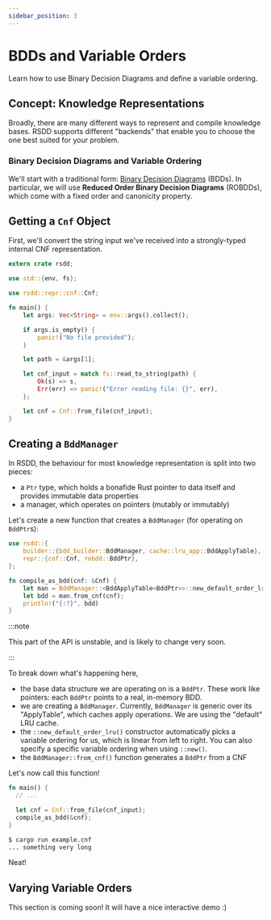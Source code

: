 ```yaml
---
sidebar_position: 3
---
```


# BDDs and Variable Orders

Learn how to use Binary Decision Diagrams and define a variable ordering.

## Concept: Knowledge Representations

Broadly, there are many different ways to represent and compile knowledge bases. RSDD supports different "backends" that enable you to choose the one best suited for your problem.

### Binary Decision Diagrams and Variable Ordering

We'll start with a traditional form: [Binary Decision Diagrams](https://en.wikipedia.org/wiki/Binary_decision_diagram) (BDDs). In particular, we will use **Reduced Order Binary Decision Diagrams** (ROBDDs), which come with a fixed order and canonicity property.

## Getting a `Cnf` Object

First, we'll convert the string input we've received into a strongly-typed internal CNF representation.


```rust title="src/main.rs"
extern crate rsdd;

use std::{env, fs};

use rsdd::repr::cnf::Cnf;

fn main() {
    let args: Vec<String> = env::args().collect();

    if args.is_empty() {
        panic!("No file provided");
    }

    let path = &args[1];

    let cnf_input = match fs::read_to_string(path) {
        Ok(s) => s,
        Err(err) => panic!("Error reading file: {}", err),
    };

    let cnf = Cnf::from_file(cnf_input);
}

```

## Creating a `BddManager`

In RSDD, the behaviour for most knowledge representation is split into two pieces:

- a `Ptr` type, which holds a bonafide Rust pointer to data itself and provides immutable data properties
- a manager, which operates on pointers (mutably or immutably)

Let's create a new function that creates a `BddManager` (for operating on `BddPtr`s):

```rust title="src/main.rs"
use rsdd::{
    builder::{bdd_builder::BddManager, cache::lru_app::BddApplyTable},
    repr::{cnf::Cnf, robdd::BddPtr},
};

fn compile_as_bdd(cnf: &Cnf) {
    let man = BddManager::<BddApplyTable<BddPtr>>::new_default_order_lru(cnf.num_vars());
    let bdd = man.from_cnf(cnf);
    println!("{:?}", bdd)
}

```

:::note

This part of the API is unstable, and is likely to change very soon.

:::

To break down what's happening here,

- the base data structure we are operating on is a `BddPtr`. These work like pointers: each `BddPtr` points to a real, in-memory BDD.
- we are creating a `BddManager`. Currently, `BddManager` is generic over its "ApplyTable", which caches apply operations. We are using the "default" LRU cache.
- the `::new_default_order_lru()` constructor automatically picks a variable ordering for us, which is linear from left to right. You can also specify a specific variable ordering when using `::new()`.
- the `BddManager::from_cnf()` function generates a `BddPtr` from a CNF

Let's now call this function!


```rust title="src/main.rs"
fn main() {
  // ...

  let cnf = Cnf::from_file(cnf_input);
  compile_as_bdd(&cnf);
}
```

```bash
$ cargo run example.cnf
... something very long
```

Neat!

## Varying Variable Orders

This section is coming soon! It will have a nice interactive demo :)
